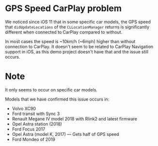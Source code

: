 # GPS Speed CarPlay problem
We noticed since iOS 11 that in some specific car models, the GPS speed that `didUpdateLocations` of the `CLLocationManager` returns is significantly different when connected to CarPlay compared to without. 

In most cases the speed is ~10km/h (~6mph) higher than without connection to CarPlay. It doesn't seem to be related to CarPlay Navigation support in iOS, as this demo project doesn't have that and the issue still occurs. 

# Note
It only seems to occur on specific car models. 

Models that we have confirmed this issue occurs in: 

- Volvo XC90
- Ford transit with Sync 3
- Renault Megane IV model 2018 with Rlink2 and latest firmware
- Opel Astra station (2018)
- Ford Focus 2017
- Opel Astra (model K, 2017) — Gets half of GPS speed
- Ford Mondeo of 2019
